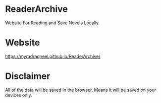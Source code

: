 # ReaderArchive

Website For Reading and Save Novels Locally.

# Website

https://myradragneel.github.io/ReaderArchive/

# Disclaimer

All of the data will be saved in the browser, Means it will be saved on your devices only.
